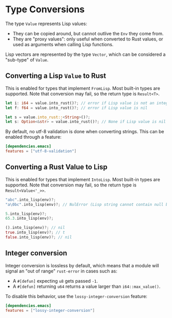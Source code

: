 # Type Conversions

The type `Value` represents Lisp values:
- They can be copied around, but cannot outlive the `Env` they come from.
- They are "proxy values": only useful when converted to Rust values, or used as arguments when calling Lisp functions.

Lisp vectors are represented by the type `Vector`, which can be considered a "sub-type" of `Value`.

## Converting a Lisp `Value` to Rust

This is enabled for types that implement `FromLisp`. Most built-in types are supported. Note that conversion may fail, so the return type is `Result<T>`.

```rust
let i: i64 = value.into_rust()?; // error if Lisp value is not an integer
let f: f64 = value.into_rust()?; // error if Lisp value is nil

let s = value.into_rust::<String>()?;
let s: Option<&str> = value.into_rust()?; // None if Lisp value is nil
```

By default, no utf-8 validation is done when converting strings. This can be enabled through a feature:

```toml
[dependencies.emacs]
features = ["utf-8-validation"]
```

## Converting a Rust Value to Lisp

This is enabled for types that implement `IntoLisp`. Most built-in types are supported. Note that conversion may fail, so the return type is `Result<Value<'_>>`.

```rust
"abc".into_lisp(env)?;
"a\0bc".into_lisp(env)?; // NulError (Lisp string cannot contain null byte)

5.into_lisp(env)?;
65.3.into_lisp(env)?;

().into_lisp(env)?; // nil
true.into_lisp(env)?; // t
false.into_lisp(env)?; // nil
```

## Integer conversion

Integer conversion is lossless by default, which means that a module will signal an "out of range" `rust-error` in cases such as:
- A `#[defun]` expecting `u8` gets passed `-1`.
- A `#[defun]` returning `u64` returns a value larger than `i64::max_value()`.

To disable this behavior, use the `lossy-integer-conversion` feature:

```toml
[dependencies.emacs]
features = ["lossy-integer-conversion"]
```
